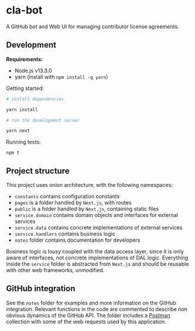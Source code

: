 # cla-bot
A GitHub bot and Web UI for managing contributor license agreements.

## Development

**Requirements:**
* Node.js v13.3.0
* yarn (install with `npm install -g yarn`)

Getting started:

```bash
# install dependencies

yarn install

# run the development server

yarn next
```

Running tests:

```
npm t
```

## Project structure
This project uses onion architecture, with the following namespaces:

* `constants` contains configuration constants
* `pages` is a folder handled by `Next.js`, with routes
* `public` is a folder handled by `Next.js`, containing static files
* `service.domain` contains domain objects and interfaces for external services
* `service.data` contains concrete implementations of external services
* `service.handlers` contains business logic
* `notes` folder contains documentation for developers

Business logic is lousy coupled with the data access layer, since it is only aware of interfaces, not concrete implementations of DAL logic. Everything inside the `service` folder is abstracted from `Next.js` and should be reusable with other web frameworks, unmodified.

## GitHub integration
See the `notes` folder for examples and more information on the GitHub integration. Relevant functions in the code are commented to describe non obvious dynamics of the GitHub API. The folder includes a [Postman](https://www.postman.com) collection with some of the web requests used by this application.
